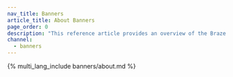 ```yaml
---
nav_title: Banners
article_title: About Banners
page_order: 0
description: "This reference article provides an overview of the Braze Banner channel and common use cases."
channel:
  - banners
---
```


{% multi_lang_include banners/about.md %}